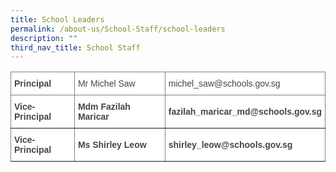 ```yaml
---
title: School Leaders
permalink: /about-us/School-Staff/school-leaders
description: ""
third_nav_title: School Staff
---
```

<style type="text/css">
.tg  {border-collapse:collapse;border-spacing:0;}
.tg td{border-color:black;border-style:solid;border-width:1px;font-family:Arial, sans-serif;font-size:14px;
  overflow:hidden;padding:10px 5px;word-break:normal;}
.tg th{border-color:black;border-style:solid;border-width:1px;font-family:Arial, sans-serif;font-size:14px;
  font-weight:normal;overflow:hidden;padding:10px 5px;word-break:normal;}
.tg .tg-euit{background-color:#FFF;border-color:inherit;color:#454545;font-weight:bold;text-align:left;vertical-align:middle}
.tg .tg-wl7u{background-color:#FFF;border-color:inherit;color:#454545;text-align:left;vertical-align:top}
.tg .tg-j7gb{background-color:#FFF;border-color:inherit;color:#454545;font-weight:bold;text-align:left;vertical-align:top}
</style>
<table class="tg">
<thead>
  <tr>
    <th class="tg-euit"><span style="color:inherit;background-color:transparent">Principal</span></th>
    <th class="tg-wl7u"><span style="font-weight:normal">Mr Michel Saw</span></th>
    <th class="tg-wl7u"><span style="font-weight:normal">michel_saw@schools.gov.sg</span></th>
  </tr>
</thead>
<tbody>
  <tr>
    <td class="tg-j7gb">Vice-Principal</td>
    <td class="tg-euit"><span style="color:inherit;background-color:transparent">Mdm Fazilah Maricar</span></td>
    <td class="tg-euit"><span style="color:inherit;background-color:transparent">fazilah_maricar_md@schools.gov.sg</span></td>
  </tr>
  <tr>
    <td class="tg-j7gb">Vice-Principal</td>
    <td class="tg-euit"><span style="color:inherit;background-color:transparent">Ms Shirley Leow</span></td>
    <td class="tg-euit"><span style="color:inherit;background-color:transparent">shirley_leow@schools.gov.sg</span></td>
  </tr>
</tbody>
</table>